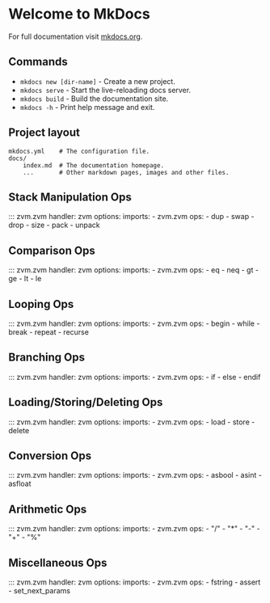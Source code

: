 # Welcome to MkDocs

For full documentation visit [mkdocs.org](https://www.mkdocs.org).

## Commands

* `mkdocs new [dir-name]` - Create a new project.
* `mkdocs serve` - Start the live-reloading docs server.
* `mkdocs build` - Build the documentation site.
* `mkdocs -h` - Print help message and exit.

## Project layout

    mkdocs.yml    # The configuration file.
    docs/
        index.md  # The documentation homepage.
        ...       # Other markdown pages, images and other files.

<!-- ::: zvm.zvm
    handler: python
    selection:
      docstring_style: numpy -->

## Stack Manipulation Ops
::: zvm.zvm
    handler: zvm
    options:
        imports:
          - zvm.zvm
        ops:
          - dup
          - swap
          - drop
          - size
          - pack
          - unpack


## Comparison Ops
::: zvm.zvm
    handler: zvm
    options:
        imports:
          - zvm.zvm
        ops:
          - eq
          - neq
          - gt
          - ge
          - lt
          - le


## Looping Ops
::: zvm.zvm
    handler: zvm
    options:
        imports:
          - zvm.zvm
        ops:
          - begin
          - while
          - break
          - repeat
          - recurse


## Branching Ops
::: zvm.zvm
    handler: zvm
    options:
        imports:
          - zvm.zvm
        ops:
          - if
          - else
          - endif


## Loading/Storing/Deleting Ops
::: zvm.zvm
    handler: zvm
    options:
        imports:
          - zvm.zvm
        ops:
          - load
          - store
          - delete


## Conversion Ops
::: zvm.zvm
    handler: zvm
    options:
        imports:
          - zvm.zvm
        ops:
          - asbool
          - asint
          - asfloat


## Arithmetic Ops
::: zvm.zvm
    handler: zvm
    options:
        imports:
          - zvm.zvm
        ops:
          - "/"
          - "*"
          - "-"
          - "+"
          - "%"


## Miscellaneous Ops
::: zvm.zvm
    handler: zvm
    options:
        imports:
          - zvm.zvm
        ops:
          - fstring
          - assert
          - set_next_params

<!-- ::: test-section
    handler: zvm
    options:
      imports:
        - zvm.zvm
      includes:
        "factorial": "file:./tests/json/test-recurse.json"
      filter:
        - "factorial"
        - "drop" -->
